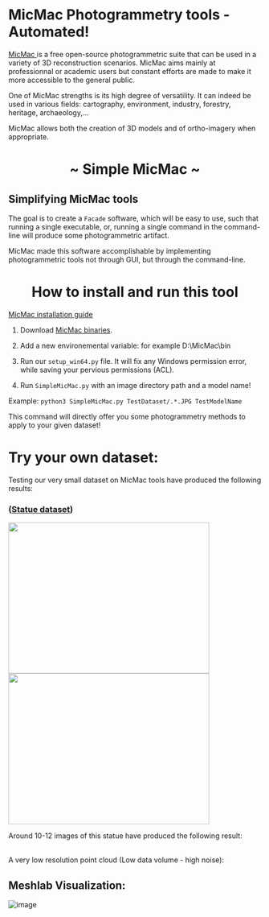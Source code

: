 # MicMac Photogrammetry tools - Automated!

<a href="https://micmac.ensg.eu/index.php/Accueil"> MicMac </a> is a free open-source photogrammetric suite that can be used in a variety of 3D reconstruction scenarios. MicMac aims mainly at professionnal or academic users but constant efforts are made to make it more accessible to the general public.

One of MicMac strengths is its high degree of versatility. It can indeed be used in various fields: cartography, environment, industry, forestry, heritage, archaeology,...

MicMac allows both the creation of 3D models and of ortho-imagery when appropriate.


<p>
  <h1 align="center">~ Simple MicMac ~</h1>
</p>

## Simplifying MicMac tools
The goal is to create a `Facade` software, which will be easy to use, such that running a single executable,
or, running a single command in the command-line will produce some photogrammetric artifact.

MicMac made this software accomplishable by implementing photogrammetric tools not through GUI, but through the command-line.

<p>
  <h1 align="center">How to install and run this tool</h1>
</p>

<a href="https://micmac.ensg.eu/index.php/Install_MicMac_Windows">MicMac installation guide</a>
<br>

1. Download <a href="https://github.com/micmacIGN/micmac/releases">MicMac binaries</a>.

2. Add a new environemental variable: for example D:\MicMac\bin

3. Run our `setup_win64.py` file. It will fix any Windows permission error, while saving your pervious permissions (ACL).

4. Run `SimpleMicMac.py` with an image directory path and a model name!

Example: `python3 SimpleMicMac.py TestDataset/.*.JPG TestModelName`

This command will directly offer you some photogrammetry methods to apply to your given dataset!


# Try your own dataset:

Testing our very small dataset on MicMac tools have produced the following results: 

### (<a href="https://github.com/ItaySharabi/Auto-Photogrammetry-Tool/tree/master/TestDataset">Statue dataset</a>)

<span>
  
<img src="https://user-images.githubusercontent.com/63110245/173765942-bce9a4b1-09a8-46f4-bc07-920deca9f297.png" width=400 height=300>

<img src="https://user-images.githubusercontent.com/63110245/173765329-67fd1af9-58b9-43e3-9b6a-b83b97d4e859.png" width=400 height=300>
  
</span>

Around 10-12 images of this statue have produced the following result:

<br>
A very low resolution point cloud (Low data volume - high noise):

## Meshlab Visualization:

![image](https://user-images.githubusercontent.com/63110245/173887033-7204c131-03b4-4c58-a5d2-75b797afabd4.png)
